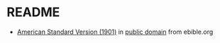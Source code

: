 # README

- [American Standard Version (1901)](./Bible/ASV/) in [public domain](./Bible/ASV/copr.htm) from ebible.org
